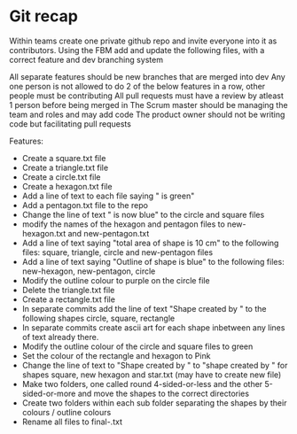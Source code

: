 # Git recap

Within teams create one private github repo and invite everyone into it as contributors. 
Using the FBM add and update the following files, with a correct feature and dev branching system

All separate features should be new branches that are merged into dev
Any one person is not allowed to do 2 of the below features in a row, other people must be contributing
All pull requests must have a review by atleast 1 person before being merged in
The Scrum master should be managing the team and roles and may add code
The product owner should not be writing code but facilitating pull requests

Features:
- Create a square.txt file
- Create a triangle.txt file
- Create a circle.txt file
- Create a hexagon.txt file
- Add a line of text to each file saying "<name of shape> is green"
- Add a pentagon.txt file to the repo
- Change the line of text "<name of shape> is now blue" to the circle and square files
- modify the names of the hexagon and pentagon files to new-hexagon.txt and new-pentagon.txt
- Add a line of text saying "total area of shape is 10 cm" to the following files: square, triangle, circle and new-pentagon files
- Add a line of text saying "Outline of shape is blue" to the following files: new-hexagon, new-pentagon, circle
- Modify the outline colour to purple on the circle file
- Delete the triangle.txt file
- Create a rectangle.txt file
- In separate commits add the line of text "Shape created by <persons name>" to the following shapes circle, square, rectangle
- In separate commits create ascii art for each shape inbetween any lines of text already there.
- Modify the outline colour of the circle and square files to green
- Set the colour of the rectangle and hexagon to Pink
- Change the line of text to "Shape created by <Persons name>" to "shape created by <team name>" for shapes square, new hexagon and star.txt (may have to create new file)
- Make two folders, one called round 4-sided-or-less and the other 5-sided-or-more and move the shapes to the correct directories
- Create two folders within each sub folder separating the shapes by their colours / outline colours 
- Rename all files to final-<shape-name>.txt